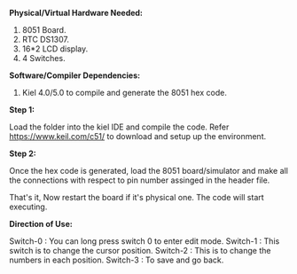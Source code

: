 **Physical/Virtual Hardware Needed:**

1. 8051 Board.
2. RTC DS1307.
3. 16*2 LCD display.
4. 4 Switches.

**Software/Compiler Dependencies:**

1. Kiel 4.0/5.0 to compile and generate the 8051 hex code.

**Step 1:**

Load the folder into the kiel IDE and compile the code. Refer https://www.keil.com/c51/ to download and setup up the environment.

**Step 2:**

Once the hex code is generated, load the 8051 board/simulator and make all the connections with respect to pin number assinged in the header file.

That's it, Now restart the board if it's physical one. The code will start executing.

**Direction of Use:**

Switch-0 : You can long press switch 0 to enter edit mode.
Switch-1 : This switch is to change the cursor position.
Switch-2 : This is to change the numbers in each position.
Switch-3 : To save and go back.
